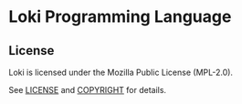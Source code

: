 # Loki Programming Language
## License
Loki is licensed under the Mozilla Public License (MPL-2.0).

See [LICENSE](LICENSE.txt) and [COPYRIGHT](COPYRIGHT.txt) for details.
